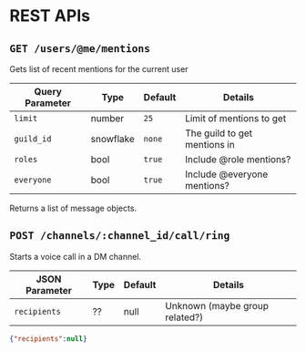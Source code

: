 # REST APIs

## `GET /users/@me/mentions`
Gets list of recent mentions for the current user 

 Query Parameter  | Type      | Default | Details 
 ---------------- | --------- | ------- | ------- 
 `limit`          | number    | `25`    | Limit of mentions to get
 `guild_id`       | snowflake | `none`  | The guild to get mentions in
 `roles`          | bool      | `true`  | Include @role mentions?
 `everyone`       | bool      | `true`  | Include @everyone mentions?

Returns a list of message objects.

## `POST /channels/:channel_id/call/ring` 
Starts a voice call in a DM channel.

 JSON Parameter | Type      | Default | Details 
 -------------- | --------- | ------- | ------- 
 `recipients`   | ??        | null    | Unknown (maybe group related?)

```json
{"recipients":null}
```
